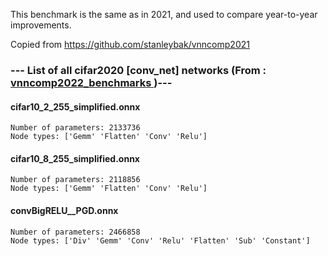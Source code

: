 This benchmark is the same as in 2021, and used to compare year-to-year improvements.

Copied from https://github.com/stanleybak/vnncomp2021



### --- List of all cifar2020 [conv_net] networks (From :<a href = 'https://github.com/ChristopherBrix/vnncomp2022_benchmarks'> vnncomp2022_benchmarks </a>)---

#### cifar10_2_255_simplified.onnx 
	Number of parameters: 2133736 
	Node types: ['Gemm' 'Flatten' 'Conv' 'Relu']

#### cifar10_8_255_simplified.onnx 
	Number of parameters: 2118856 
	Node types: ['Gemm' 'Flatten' 'Conv' 'Relu']

#### convBigRELU__PGD.onnx 
	Number of parameters: 2466858 
	Node types: ['Div' 'Gemm' 'Conv' 'Relu' 'Flatten' 'Sub' 'Constant']

